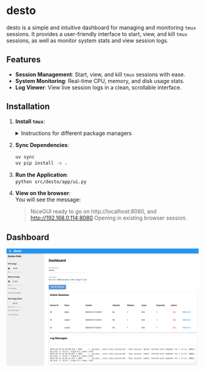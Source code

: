 # desto

desto is a simple and intuitive dashboard for managing and monitoring `tmux` sessions. It provides a user-friendly interface to start, view, and kill `tmux` sessions, as well as monitor system stats and view session logs.

## Features

- **Session Management**: Start, view, and kill `tmux` sessions with ease.
- **System Monitoring**: Real-time CPU, memory, and disk usage stats.
- **Log Viewer**: View live session logs in a clean, scrollable interface.

## Installation

1. **Install `tmux`**:
   <details>
   <summary>Instructions for different package managers</summary>

   - For Debian/Ubuntu:
     ```bash
     sudo apt install tmux
     ```

   - For Almalinux/Fedora:
     ```bash
     sudo dnf install tmux
     ```

   - For Arch Linux:
     ```bash
     sudo pacman -S tmux
     ```

   </details>

2. **Sync Dependencies**:
   ```bash
   uv sync  
   uv pip install -e .
   ```

3. **Run the Application**:  
`python src/desto/app/ui.py`

4. **View on the browser**:  
You will see the message:  
    >NiceGUI ready to go on http://localhost:8080, and http://192.168.0.114:8080
    Opening in existing browser session.

## Dashboard
![Dashboard Screenshot](images/dashboard.png "Desto Dashboard")
